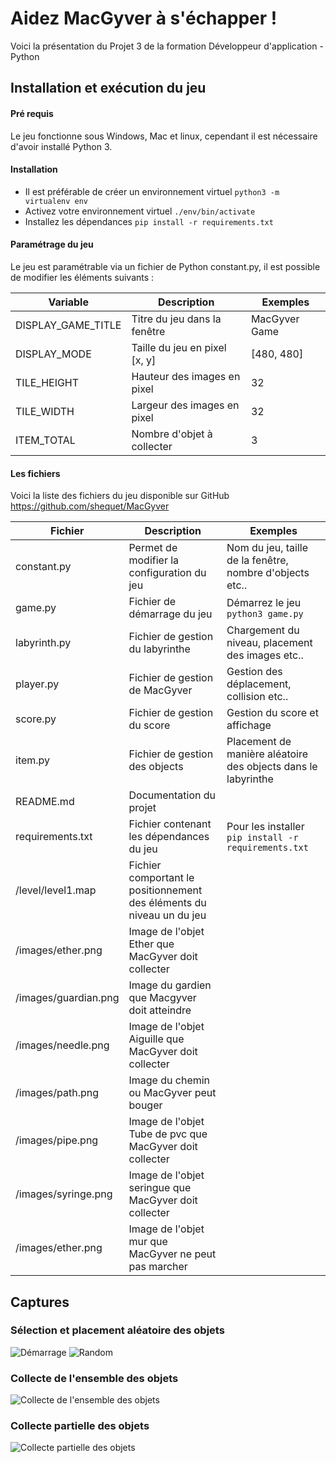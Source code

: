 # Aidez MacGyver à s'échapper !
Voici la présentation du Projet 3 de la formation Développeur d'application - Python

## Installation et exécution du jeu

#### Pré requis
Le jeu fonctionne sous Windows, Mac et linux, cependant il est nécessaire d'avoir installé Python 3.

#### Installation
- Il est préférable de créer un environnement virtuel `python3 -m virtualenv env`
- Activez votre environnement virtuel `./env/bin/activate`
- Installez les dépendances `pip install -r requirements.txt`

#### Paramétrage du jeu

Le jeu est paramétrable via un fichier de Python constant.py, il est possible de modifier les éléments suivants :

|  Variable | Description  | Exemples  |
|---|---|---|
| DISPLAY_GAME_TITLE  |  Titre du jeu dans la fenêtre | MacGyver Game |
| DISPLAY_MODE  |  Taille du jeu en pixel [x, y] | [480, 480] |
| TILE_HEIGHT  | Hauteur des images en pixel | 32 |
| TILE_WIDTH  |  Largeur des images en pixel | 32 |
| ITEM_TOTAL  |  Nombre d'objet à collecter| 3 |

#### Les fichiers
Voici la liste des fichiers du jeu disponible sur GitHub https://github.com/shequet/MacGyver

|  Fichier | Description  | Exemples  |
|---|---|---|
| constant.py  |  Permet de modifier la configuration du jeu | Nom du jeu, taille de la fenêtre, nombre d'objects etc.. |
| game.py      |  Fichier de démarrage du jeu | Démarrez le jeu `python3 game.py`|
| labyrinth.py |  Fichier de gestion du labyrinthe | Chargement du niveau, placement des images etc..|
| player.py    |  Fichier de gestion de MacGyver | Gestion des déplacement, collision etc..|
| score.py     |  Fichier de gestion du score | Gestion du score et affichage|
| item.py  |  Fichier de gestion des objects | Placement de manière aléatoire des objects dans le labyrinthe|
| README.md  |  Documentation du projet | |
| requirements.txt  |  Fichier contenant les dépendances du jeu| Pour les installer `pip install -r requirements.txt` |
| /level/level1.map  |  Fichier comportant le positionnement des éléments du niveau un du jeu | |
| /images/ether.png  |  Image de l'objet Ether que MacGyver doit collecter | |
| /images/guardian.png  |  Image du gardien que Macgyver doit atteindre | |
| /images/needle.png  |  Image de l'objet Aiguille que MacGyver doit collecter| |
| /images/path.png  |  Image du chemin ou MacGyver peut bouger| |
| /images/pipe.png  |  Image de l'objet Tube de pvc que MacGyver doit collecter | |
| /images/syringe.png  |  Image de l'objet seringue que MacGyver doit collecter | |
| /images/ether.png  |  Image de l'objet mur que MacGyver ne peut pas marcher | |

## Captures

### Sélection et placement aléatoire des objets
![Démarrage](doc/images/screen-play.png)
![Random](doc/images/screen-play-random.png)


### Collecte de l'ensemble des objets
![Collecte de l'ensemble des objets](doc/images/screen-win.png)

### Collecte partielle des objets
![Collecte partielle des objets](doc/images/screen-game-over.png)
